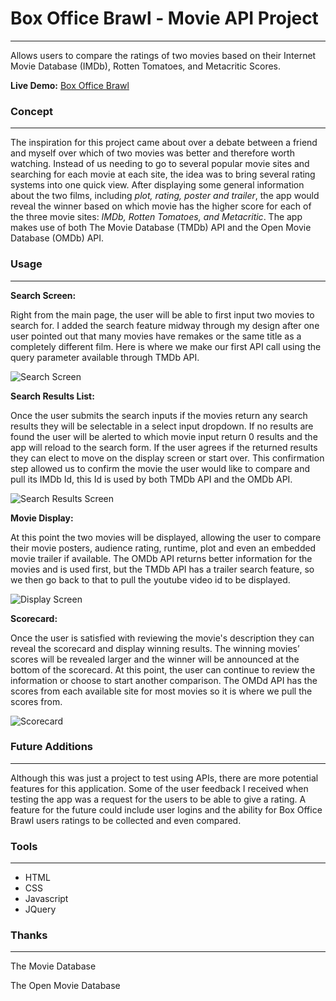# Box Office Brawl - Movie API Project
---
Allows users to compare the ratings of two movies based on their Internet Movie Database (IMDb), Rotten Tomatoes, and Metacritic Scores.

**Live Demo:** [Box Office Brawl](https://alexnwalters.github.io/movie-api/)

### Concept
---
The inspiration for this project came about over a debate between a friend and myself over which of two movies was better and therefore worth watching.  Instead of us needing to go to several popular movie sites and searching for each movie at each site, the idea was to bring several rating systems into one quick view. After displaying some general information about the two films, including *plot, rating, poster and trailer*, the app would reveal the winner based on which movie has the higher score for each of the three movie sites: *IMDb, Rotten Tomatoes, and Metacritic*.  The app makes use of both The Movie Database (TMDb) API and the Open Movie Database (OMDb) API.

### Usage
---

**Search Screen:**

Right from the main page, the user will be able to first input two movies to search for.  I added the search feature midway through my design after one user pointed out that many movies have remakes or the same title as a completely different film.  Here is where we make our first API call using the query parameter available through TMDb API.

![Search Screen](https://github.com/alexnwalters/movie-api/blob/master/images/movie-api-search.png "Search Form")

**Search Results List:**

Once the user submits the search inputs if the movies return any search results they will be selectable in a select input dropdown.  If no results are found the user will be alerted to which movie input return 0 results and the app will reload to the search form. If the user agrees if the returned results they can elect to move on the display screen or start over.  This confirmation step allowed us to confirm the movie the user would like to compare and pull its IMDb Id, this Id is used by both TMDb API and the OMDb API.

![Search Results Screen](https://github.com/alexnwalters/movie-api/blob/master/images/movie-api-select.png "Results Form")

**Movie Display:**

At this point the two movies will be displayed, allowing the user to compare their movie posters, audience rating, runtime, plot and even an embedded movie trailer if available. The OMDb API returns better information for the movies and is used first, but the TMDb API has a trailer search feature, so we then go back to that to pull the youtube video id to be displayed.

![Display Screen](https://github.com/alexnwalters/movie-api/blob/master/images/movie-api-info.png "Display")

**Scorecard:**

Once the user is satisfied with reviewing the movie's description they can reveal the scorecard and display winning results.  The winning movies’ scores will be revealed larger and the winner will be announced at the bottom of the scorecard.  At this point, the user can continue to review the information or choose to start another comparison. The OMDd API has the scores from each available site for most movies so it is where we pull the scores from.

![Scorecard](https://github.com/alexnwalters/movie-api/blob/master/images/movie-api-scorecard.png "Scorecard")

### Future Additions
---
Although this was just a project to test using APIs, there are more potential features for this application.  Some of the user feedback I received when testing the app was a request for the users to be able to give a rating.  A feature for the future could include user logins and the ability for Box Office Brawl users ratings to be collected and even compared.

### Tools
---
- HTML
- CSS
- Javascript
- JQuery

### Thanks
---
The Movie Database

The Open Movie Database
